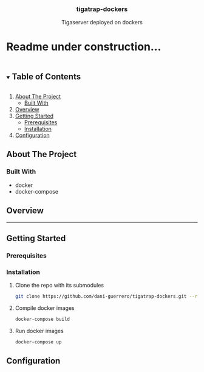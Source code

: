 <!--
*** Thanks for checking out the Best-README-Template. If you have a suggestion
*** that would make this better, please fork the repo and create a pull request
*** or simply open an issue with the tag "enhancement".
*** Thanks again! Now go create something AMAZING! :D
***
***
***
*** To avoid retyping too much info. Do a search and replace for the following:
*** dani-guerrero, db-photo-migrations, twitter_handle, email, db-photo-migrations, A tool to remove duplicate photos in tigaserver
-->



<!-- PROJECT SHIELDS -->
<!--
*** I'm using markdown "reference style" links for readability.
*** Reference links are enclosed in brackets [ ] instead of parentheses ( ).
*** See the bottom of this document for the declaration of the reference variables
*** for contributors-url, forks-url, etc. This is an optional, concise syntax you may use.
*** https://www.markdownguide.org/basic-syntax/#reference-style-links
-->
<p align="center">
  <a href="https://github.com/dani-guerrero/tigatrap-dockers">
  </a>

  <h3 align="center">tigatrap-dockers</h3>

  <p align="center">
    Tigaserver deployed on dockers
    <br />
</p>
<h1>Readme under construction...</h1>


<!-- TABLE OF CONTENTS -->
<details open="open">
  <summary><h2 style="display: inline-block">Table of Contents</h2></summary>
  <ol>
    <li>
      <a href="#about-the-project">About The Project</a>
      <ul>
        <li><a href="#built-with">Built With</a></li>
      </ul>
    </li>
    <li>
      <a href="#overview">Overview</a>
    </li>
    <li>
      <a href="#getting-started">Getting Started</a>
      <ul>
        <li><a href="#prerequisites">Prerequisites</a></li>
        <li><a href="#installation">Installation</a></li>
      </ul>
    <li>
      <a href="#configuration">Configuration</a>
    </li>
    </li>
  </ol>
</details>



<!-- ABOUT THE PROJECT -->
## About The Project


### Built With

* []() docker
* []() docker-compose
## Overview

<hr>

<!-- GETTING STARTED -->
## Getting Started


### Prerequisites


### Installation

1. Clone the repo with its submodules
   ```sh
   git clone https://github.com/dani-guerrero/tigatrap-dockers.git --recursive
   ```
2. Compile docker images
   ```sh
   docker-compose build
   ```
3. Run docker images
   ```sh
   docker-compose up
   ```



<!-- USAGE EXAMPLES -->
## Configuration
